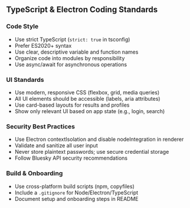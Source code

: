 ## TypeScript & Electron Coding Standards

### Code Style

- Use strict TypeScript (`strict: true` in tsconfig)
- Prefer ES2020+ syntax
- Use clear, descriptive variable and function names
- Organize code into modules by responsibility
- Use async/await for asynchronous operations

### UI Standards

- Use modern, responsive CSS (flexbox, grid, media queries)
- All UI elements should be accessible (labels, aria attributes)
- Use card-based layouts for results and profiles
- Show only relevant UI based on app state (e.g., login, search)

### Security Best Practices

- Use Electron contextIsolation and disable nodeIntegration in renderer
- Validate and sanitize all user input
- Never store plaintext passwords; use secure credential storage
- Follow Bluesky API security recommendations

### Build & Onboarding

- Use cross-platform build scripts (npm, copyfiles)
- Include a `.gitignore` for Node/Electron/TypeScript
- Document setup and onboarding steps in README
